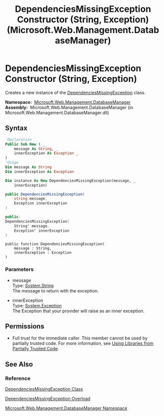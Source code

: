 ﻿---
title: DependenciesMissingException Constructor (String, Exception) (Microsoft.Web.Management.DatabaseManager)
TOCTitle: DependenciesMissingException Constructor (String, Exception)
ms:assetid: M:Microsoft.Web.Management.DatabaseManager.DependenciesMissingException.#ctor(System.String,System.Exception)
ms:mtpsurl: https://msdn.microsoft.com/en-us/library/microsoft.web.management.databasemanager.dependenciesmissingexception.dependenciesmissingexception(v=VS.90)
ms:contentKeyID: 22049485
ms.date: 05/02/2012
mtps_version: v=VS.90
dev_langs:
- vb
- csharp
- cpp
- jscript
api_location:
- Microsoft.Web.Management.DatabaseManager.dll
api_name:
- Microsoft.Web.Management.DatabaseManager.DependenciesMissingException..ctor
api_type:
- Managed
topic_type:
- apiref
- kbSyntax
product_family_name: VS
ROBOTS: INDEX,FOLLOW
---

# DependenciesMissingException Constructor (String, Exception)

Creates a new instance of the [DependenciesMissingException](dependenciesmissingexception-class-microsoft-web-management-databasemanager.md) class.

**Namespace:**  [Microsoft.Web.Management.DatabaseManager](microsoft-web-management-databasemanager-namespace.md)  
**Assembly:**  Microsoft.Web.Management.DatabaseManager (in Microsoft.Web.Management.DatabaseManager.dll)

## Syntax

```vb
'Declaration
Public Sub New ( _
    message As String, _
    innerException As Exception _
)
'Usage
Dim message As String
Dim innerException As Exception

Dim instance As New DependenciesMissingException(message, _
    innerException)
```

```csharp
public DependenciesMissingException(
    string message,
    Exception innerException
)
```

```cpp
public:
DependenciesMissingException(
    String^ message, 
    Exception^ innerException
)
```

```jscript
public function DependenciesMissingException(
    message : String, 
    innerException : Exception
)
```

### Parameters

  - message  
    Type: [System.String](https://msdn.microsoft.com/library/s1wwdcbf)  
    The message to return with the exception.  

<!-- end list -->

  - innerException  
    Type: [System.Exception](https://msdn.microsoft.com/library/c18k6c59)  
    The Exception that your provider will raise as an inner exception.  

## Permissions

  - Full trust for the immediate caller. This member cannot be used by partially trusted code. For more information, see [Using Libraries from Partially Trusted Code](https://msdn.microsoft.com/library/8skskf63).

## See Also

### Reference

[DependenciesMissingException Class](dependenciesmissingexception-class-microsoft-web-management-databasemanager.md)

[DependenciesMissingException Overload](dependenciesmissingexception-constructor-microsoft-web-management-databasemanager.md)

[Microsoft.Web.Management.DatabaseManager Namespace](microsoft-web-management-databasemanager-namespace.md)

